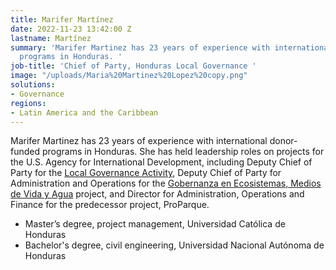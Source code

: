 ```yaml
---
title: Marifer Martínez
date: 2022-11-23 13:42:00 Z
lastname: Martínez
summary: 'Marifer Martinez has 23 years of experience with international donor-funded
  programs in Honduras. '
job-title: 'Chief of Party, Honduras Local Governance '
image: "/uploads/Maria%20Martinez%20Lopez%20copy.png"
solutions:
- Governance
regions:
- Latin America and the Caribbean
---
```


Marifer Martinez has 23 years of experience with international donor-funded programs in Honduras. She has held leadership roles on projects for the U.S. Agency for International Development, including Deputy Chief of Party for the [Local Governance Activity](https://www.dai.com/our-work/projects/honduras-local-governance-activity-hlg), Deputy Chief of Party for Administration and Operations for the [Gobernanza en Ecosistemas, Medios de Vida y Agua](https://www.dai.com/our-work/projects/honduras-ProParque-GEMA) project, and Director for Administration, Operations and Finance for the predecessor project, ProParque.

* Master’s degree, project management, Universidad Católica de Honduras
* Bachelor's degree, civil engineering, Universidad Nacional Autónoma de Honduras
